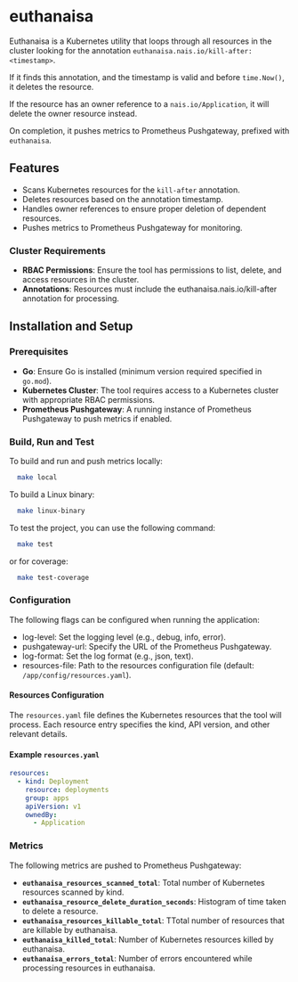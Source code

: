 # euthanaisa

Euthanaisa is a Kubernetes utility that loops through all resources in the cluster looking for the annotation
`euthanaisa.nais.io/kill-after: <timestamp>`.

If it finds this annotation, and the timestamp is valid and before `time.Now()`, it deletes the resource.

If the resource has an owner reference to a `nais.io/Application`, it will delete the owner resource instead.

On completion, it pushes metrics to Prometheus Pushgateway, prefixed with `euthanaisa`.

## Features

- Scans Kubernetes resources for the `kill-after` annotation.
- Deletes resources based on the annotation timestamp.
- Handles owner references to ensure proper deletion of dependent resources.
- Pushes metrics to Prometheus Pushgateway for monitoring.

### Cluster Requirements

- **RBAC Permissions**: Ensure the tool has permissions to list, delete, and access resources in the cluster.
- **Annotations**: Resources must include the euthanaisa.nais.io/kill-after annotation for processing.

## Installation and Setup

### Prerequisites

- **Go**: Ensure Go is installed (minimum version required specified in `go.mod`).
- **Kubernetes Cluster**: The tool requires access to a Kubernetes cluster with appropriate RBAC permissions.
- **Prometheus Pushgateway**: A running instance of Prometheus Pushgateway to push metrics if enabled.

### Build, Run and Test

To build and run and push metrics locally:

```bash
  make local
```

To build a Linux binary:

```bash
  make linux-binary
```

To test the project, you can use the following command:

```bash
  make test
```

or for coverage:

```bash
  make test-coverage
```

### Configuration

The following flags can be configured when running the application:

- log-level: Set the logging level (e.g., debug, info, error).
- pushgateway-url: Specify the URL of the Prometheus Pushgateway.
- log-format: Set the log format (e.g., json, text).
- resources-file: Path to the resources configuration file (default: `/app/config/resources.yaml`).

#### Resources Configuration

The `resources.yaml` file defines the Kubernetes resources that the tool will process. Each resource entry specifies the
kind, API version, and other relevant details.

#### Example `resources.yaml`

```yaml
resources:
  - kind: Deployment
    resource: deployments
    group: apps
    apiVersion: v1
    ownedBy:
      - Application
```

### Metrics

The following metrics are pushed to Prometheus Pushgateway:

- **`euthanaisa_resources_scanned_total`**: Total number of Kubernetes resources scanned by kind.
- **`euthanaisa_resource_delete_duration_seconds`**: Histogram of time taken to delete a resource.
- **`euthanaisa_resources_killable_total`**: TTotal number of resources that are killable by euthanaisa.
- **`euthanaisa_killed_total`**: Number of Kubernetes resources killed by euthanaisa.
- **`euthanaisa_errors_total`**: Number of errors encountered while processing resources in euthanaisa.
